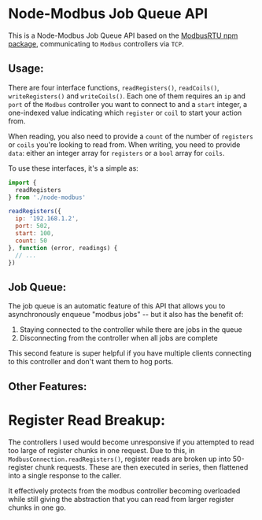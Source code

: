 # Node-Modbus Job Queue API
This is a Node-Modbus Job Queue API based on the [ModbusRTU npm package](https://github.com/thekip/node-modbus-rtu), communicating to `Modbus` controllers via `TCP`.

## Usage:
There are four interface functions, `readRegisters()`, `readCoils()`, `writeRegisters()` and `writeCoils()`. Each one of them requires an `ip` and `port` of the `Modbus` controller you want to connect to and a `start` integer, a one-indexed value indicating which `register` or `coil` to start your action from.

When reading, you also need to provide a `count` of the number of `registers` or `coils` you're looking to read from. When writing, you need to provide `data`: either an integer array for `registers` or a `bool` array for `coils`.

To use these interfaces, it's a simple as:
```js
import {
  readRegisters
} from './node-modbus'

readRegisters({
  ip: '192.168.1.2',
  port: 502,
  start: 100,
  count: 50
}, function (error, readings) {
  // ...  
})
```

## Job Queue:
The job queue is an automatic feature of this API that allows you to asynchronously enqueue "modbus jobs" -- but it also has the benefit of:
   1) Staying connected to the controller while there are jobs in the queue
   2) Disconnecting from the controller when all jobs are complete

This second feature is super helpful if you have multiple clients connecting to this controller and don't want them to hog ports.

## Other Features:
# Register Read Breakup:
The controllers I used would become unresponsive if you attempted to read too large of register chunks in one request. Due to this, in `ModbusConnection.readRegisters()`, register reads are broken up into 50-register chunk requests. These are then executed in series, then flattened into a single response to the caller. 

It effectively protects from the modbus controller becoming overloaded while still giving the abstraction that you can read from larger register chunks in one go.